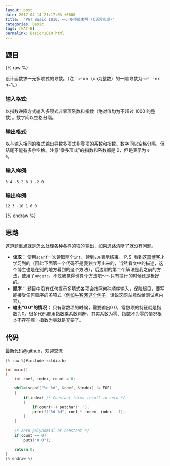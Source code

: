 ```yaml
---
layout: post
date: 2017-04-14 21:17:03 +0800
title:  "PAT Basic 1010. 一元多项式求导 (C语言实现)"
categories: Basic
tags: [PAT-B]
permalink: Basic/1010.html
---
```


## 题目

{% raw %}<div class="ques-view"><p>设计函数求一元多项式的导数。（注：<span class="katex"><span class="katex-mathml"><math><mrow><msup><mi>x</mi><mi>n</mi></msup></mrow>x^n</math></span><span aria-hidden="true" class="katex-html"><span class="strut" style="height:0.664392em;"></span><span class="strut bottom" style="height:0.664392em;vertical-align:0em;"></span><span class="base textstyle uncramped"><span class="mord"><span class="mord mathit">x</span><span class="msupsub"><span class="vlist"><span style="top:-0.363em;margin-right:0.05em;"><span class="fontsize-ensurer reset-size5 size5"><span style="font-size:0em;">​</span></span><span class="reset-textstyle scriptstyle uncramped mtight"><span class="mord mathit mtight">n</span></span></span><span class="baseline-fix"><span class="fontsize-ensurer reset-size5 size5"><span style="font-size:0em;">​</span></span>​</span></span></span></span></span></span></span>（<span class="katex"><span class="katex-mathml"><math><mrow><mi>n</mi></mrow>n</math></span><span aria-hidden="true" class="katex-html"><span class="strut" style="height:0.43056em;"></span><span class="strut bottom" style="height:0.43056em;vertical-align:0em;"></span><span class="base textstyle uncramped"><span class="mord mathit">n</span></span></span></span>为整数）的一阶导数为<span class="katex"><span class="katex-mathml"><math><mrow><mi>n</mi><msup><mi>x</mi><mrow><mi>n</mi><mo>−</mo><mn>1</mn></mrow></msup></mrow>n x^{n-1}</math></span><span aria-hidden="true" class="katex-html"><span class="strut" style="height:0.8141079999999999em;"></span><span class="strut bottom" style="height:0.8141079999999999em;vertical-align:0em;"></span><span class="base textstyle uncramped"><span class="mord mathit">n</span><span class="mord"><span class="mord mathit">x</span><span class="msupsub"><span class="vlist"><span style="top:-0.363em;margin-right:0.05em;"><span class="fontsize-ensurer reset-size5 size5"><span style="font-size:0em;">​</span></span><span class="reset-textstyle scriptstyle uncramped mtight"><span class="mord scriptstyle uncramped mtight"><span class="mord mathit mtight">n</span><span class="mbin mtight">−</span><span class="mord mathrm mtight">1</span></span></span></span><span class="baseline-fix"><span class="fontsize-ensurer reset-size5 size5"><span style="font-size:0em;">​</span></span>​</span></span></span></span></span></span></span>。）</p>
<h3 id="-">输入格式:</h3>
<p>以指数递降方式输入多项式非零项系数和指数（绝对值均为不超过 1000 的整数）。数字间以空格分隔。</p>
<h3 id="-">输出格式:</h3>
<p>以与输入相同的格式输出导数多项式非零项的系数和指数。数字间以空格分隔，但结尾不能有多余空格。注意“零多项式”的指数和系数都是 0，但是表示为 <code>0
0</code>。</p>
<h3 id="-">输入样例:</h3>
<pre><code class="lang-in">3 4 -5 2 6 1 -2 0
</code></pre>
<h3 id="-">输出样例:</h3>
<pre><code class="lang-out">12 3 -10 1 6 0
</code></pre>
</div>{% endraw %}

## 思路

这道题重点就是怎么处理各种各样的项的输出，如果思路清晰了就没有问题。
- **读取：** 使用`scanf`一次读取两个`int`，读到`EOF`表示结束。
P.S. 看到[这篇博客](http://blog.csdn.net/xtzmm1215/article/details/38408583)才学习到的（因此下面第一个代码不是我独立写出来的，当然看文中的描述，这个博主也是在别的地方看到的这个方法），后边附的第二个解法是我之前的方法，使用了`ungetc`，不过我觉得也算个方法吧～～只有换行的时候还是极好的。
- **顺序：** 题目中没有任何提示多项式各项会按照何种顺序输入，保险起见，要写能接受任何顺序的多项式（[例如牛客网这个例子](https://uploadfiles.nowcoder.com/images/20160606/344844_1465210468549_0B86F9634741D02D711276ABB9436874)，话说这网站竟然给测试点内容）。
- **输出"0 0"的情况：** 只有常数项的时候，需要输出0 0，常数项的特征就是指数为0。很多代码都用指数乘系数判断，其实系数为零、指数不为零的情况根本不存在嘛！指数为零就是充要了。

## 代码

[最新代码@github](https://github.com/OliverLew/PAT/blob/master/PATBasic/1010.c)，欢迎交流
```c
{% raw %}#include <stdio.h>

int main()
{
    int coef, index, count = 0;

    while(scanf("%d %d", &coef, &index) != EOF) 
    {
        if(index) /* Constant terms result in zero */
        {
            if(count++) putchar(' ');
            printf("%d %d", coef * index, index - 1);
        }
    }
    
    /* Zero polynomial or constant */
    if(count == 0) 
        puts("0 0");
    
    return 0;
}
{% endraw %}
```